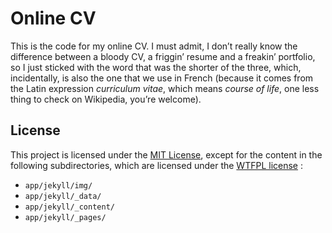 # Online CV

This is the code for my online CV. I must admit, I don’t really know the
difference between a bloody CV, a friggin’ resume and a freakin’ portfolio, so I
just sticked with the word that was the shorter of the three, which, incidentally,
is also the one that we use in French (because it comes from the Latin expression
*curriculum vitae*, which means *course of life*, one less thing to check on
Wikipedia, you’re welcome).

## License

This project is licensed under the [MIT License](https://opensource.org/licenses/MIT),
except for the content in the following subdirectories, which are licensed under
the [WTFPL license](http://www.wtfpl.net/)&nbsp;:

* `app/jekyll/img/`
* `app/jekyll/_data/`
* `app/jekyll/_content/`
* `app/jekyll/_pages/`
